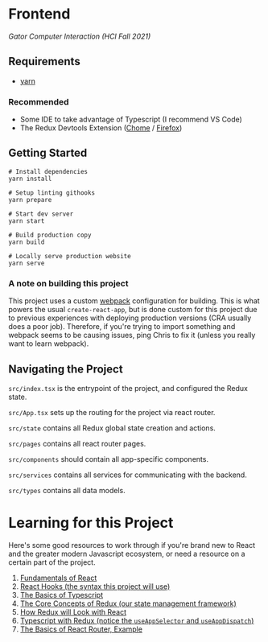# Frontend

_Gator Computer Interaction (HCI Fall 2021)_

## Requirements

- [yarn](https://yarnpkg.com/)

### Recommended

- Some IDE to take advantage of Typescript (I recommend VS Code)
- The Redux Devtools Extension ([Chome](https://chrome.google.com/webstore/detail/redux-devtools/lmhkpmbekcpmknklioeibfkpmmfibljd?hl=en) / [Firefox](https://addons.mozilla.org/en-US/firefox/addon/reduxdevtools/))

## Getting Started

```
# Install dependencies
yarn install

# Setup linting githooks
yarn prepare

# Start dev server
yarn start

# Build production copy
yarn build

# Locally serve production website
yarn serve

```

### A note on building this project

This project uses a custom [webpack](https://webpack.js.org/) configuration for building. This is what powers the usual `create-react-app`, but is done custom for this project due to previous experiences with deploying production versions (CRA usually does a poor job). Therefore, if you're trying to import something and webpack seems to be causing issues, ping Chris to fix it (unless you really want to learn webpack).

## Navigating the Project

`src/index.tsx` is the entrypoint of the project, and configured the Redux state.

`src/App.tsx` sets up the routing for the project via react router.

`src/state` contains all Redux global state creation and actions.

`src/pages` contains all react router pages.

`src/components` should contain all app-specific components.

`src/services` contains all services for communicating with the backend.

`src/types` contains all data models.

# Learning for this Project

Here's some good resources to work through if you're brand new to React and the greater modern Javascript ecosystem, or need a resource on a certain part of the project.

1. [Fundamentals of React](https://reactjs.org/tutorial/tutorial.html#overview)
2. [React Hooks (the syntax this project will use)](https://reactjs.org/docs/hooks-intro.html)
3. [The Basics of Typescript](https://www.typescriptlang.org/docs/handbook/2/basic-types.html)
4. [The Core Concepts of Redux (our state management framework)](https://redux.js.org/introduction/core-concepts)
5. [How Redux will Look with React](https://redux.js.org/tutorials/quick-start)
6. [Typescript with Redux (notice the `useAppSelector` and `useAppDispatch`)](https://redux.js.org/tutorials/typescript-quick-start)
7. [The Basics of React Router, Example](https://reactrouter.com/web/example/basic)
